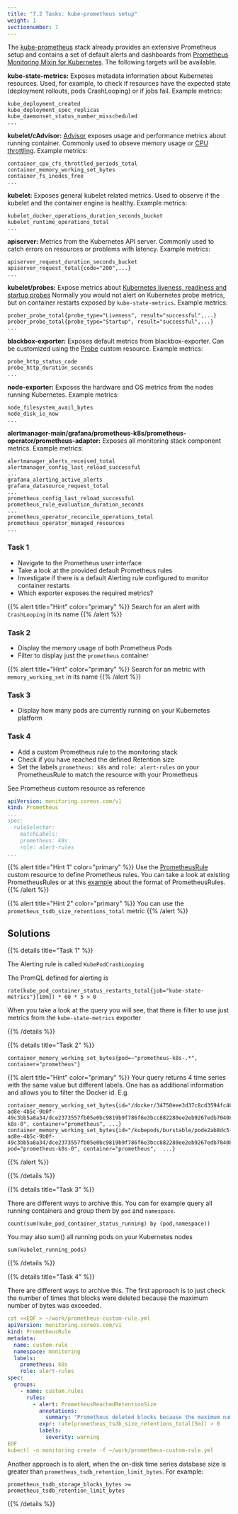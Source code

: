```yaml
---
title: "7.2 Tasks: kube-prometheus setup"
weight: 1
sectionnumber: 7
---
```

The [kube-prometheus](https://github.com/prometheus-operator/kube-prometheus) stack already provides an extensive Prometheus setup and contains a set of default alerts and dashboards from [Prometheus Monitoring Mixin for Kubernetes](https://github.com/kubernetes-monitoring/kubernetes-mixin). The following targets will be available.

**kube-state-metrics:** Exposes metadata information about Kubernetes resources. Used, for example, to check if resources have the expected state (deployment rollouts, pods CrashLooping) or if jobs fail. Example metrics:

```promql
kube_deployment_created
kube_deployment_spec_replicas
kube_daemonset_status_number_misscheduled
...
```

**kubelet/cAdvisor:** [Advisor](https://github.com/google/cadvisor) exposes usage and performance metrics about running container. Commonly used to obseve memory usage or [CPU throttling](https://kubernetes.io/docs/tasks/configure-pod-container/assign-cpu-resource/). Example metrics:

```promql
container_cpu_cfs_throttled_periods_total
container_memory_working_set_bytes
container_fs_inodes_free
...
```

**kubelet:** Exposes general kubelet related metrics. Used to observe if the kubelet and the container engine is healthy. Example metrics:

```promql
kubelet_docker_operations_duration_seconds_bucket
kubelet_runtime_operations_total
...
```

**apiserver:** Metrics from the Kubernetes API server. Commonly used to catch errors on resources or problems with latency. Example metrics:

```promql
apiserver_request_duration_seconds_bucket
apiserver_request_total{code="200",...}
...
```

**kubelet/probes:** Expose metrics about [Kubernetes liveness, readiness and startup probes](https://kubernetes.io/docs/tasks/configure-pod-container/configure-liveness-readiness-startup-probes/) Normally you would not alert on Kubernetes probe metrics, but on container restarts exposed by `kube-state-metrics`. Example metrics:

```promql
prober_probe_total{probe_type="Liveness", result="successful",...}
prober_probe_total{probe_type="Startup", result="successful",...}
...
```

**blackbox-exporter:** Exposes default metrics from blackbox-exporter. Can be customized using the [Probe](https://github.com/prometheus-operator/prometheus-operator/blob/master/Documentation/api.md#probe) custom resource. Example metrics:

```promql
probe_http_status_code
probe_http_duration_seconds
...
```

**node-exporter:** Exposes the hardware and OS metrics from the nodes running Kubernetes. Example metrics:

```promql
node_filesystem_avail_bytes
node_disk_io_now
...
```

**alertmanager-main/grafana/prometheus-k8s/prometheus-operator/prometheus-adapter:** Exposes all monitoring stack component metrics. Example metrics:

```promql
alertmanager_alerts_received_total
alertmanager_config_last_reload_successful
...
grafana_alerting_active_alerts
grafana_datasource_request_total
...
prometheus_config_last_reload_successful
prometheus_rule_evaluation_duration_seconds
...
prometheus_operator_reconcile_operations_total
prometheus_operator_managed_resources
...
```

### Task 1

* Navigate to the Prometheus user interface
* Take a look at the provided default Prometheus rules
* Investigate if there is a default Alerting rule configured to monitor container restarts
* Which exporter exposes the required metrics?

{{% alert title="Hint" color="primary" %}}
Search for an alert with `CrashLooping` in its name
{{% /alert %}}

### Task 2

* Display the memory usage of both Prometheus Pods
* Filter to display just the `prometheus` container

{{% alert title="Hint" color="primary" %}}
Search for an metric with `memory_working_set` in its name
{{% /alert %}}

### Task 3

* Display how many pods are currently running on your Kubernetes platform

### Task 4

* Add a custom Prometheus rule to the monitoring stack
* Check if you have reached the defined Retention size
* Set the labels `prometheus: k8s` and `role: alert-rules` on your PrometheusRule to match the resource with your Prometheus

See Prometheus custom resource as reference

```yaml
apiVersion: monitoring.coreos.com/v1
kind: Prometheus
...
spec:
  ruleSelector:
    matchLabels:
    prometheus: k8s
    role: alert-rules
...
```

{{% alert title="Hint 1" color="primary" %}}
Use the [PrometheusRule](https://github.com/prometheus-operator/prometheus-operator/blob/master/Documentation/api.md#prometheusrule) custom resource to define Prometheus rules. You can take a look at existing PrometheusRules or at this [example](https://github.com/prometheus-operator/prometheus-operator/blob/master/Documentation/user-guides/alerting.md#fire-alerts) about the format of PrometheusRules.
{{% /alert %}}

{{% alert title="Hint 2" color="primary" %}}
You can use the `prometheus_tsdb_size_retentions_total` metric
{{% /alert %}}

## Solutions

{{% details title="Task 1" %}}

The Alerting rule is called `KubePodCrashLooping`

The PromQL defined for alerting is

```promql
rate(kube_pod_container_status_restarts_total{job="kube-state-metrics"}[10m]) * 60 * 5 > 0
```

When you take a look at the query you will see, that there is filter to use just metrics from the `kube-state-metrics` exporter

{{% /details %}}

{{% details title="Task 2" %}}

```promql
container_memory_working_set_bytes{pod=~"prometheus-k8s-.*", container="prometheus"}
```

{{% alert title="Hint" color="primary" %}}
Your query returns 4 time series with the same value but different labels. One has as additional information and allows you to filter the Docker id. E.g.

```promql
container_memory_working_set_bytes{id="/docker/34750eee3d37c8cd3594fc46bb20ed166374ece7737c590b81ed1847aaa21d50/kubepods/burstable/pode2ab8dc5-ad8e-4b5c-9b0f-49c3bb5a8a34/dce2373557fb05e0bc9819b9f786f6e3bcc882280ee2eb9267edb7040886a55b",pod="prometheus-k8s-0", container="prometheus", ...}
container_memory_working_set_bytes{id="/kubepods/burstable/pode2ab8dc5-ad8e-4b5c-9b0f-49c3bb5a8a34/dce2373557fb05e0bc9819b9f786f6e3bcc882280ee2eb9267edb7040886a55b", pod="prometheus-k8s-0", container="prometheus",  ...}
```

{{% /alert %}}

{{% /details %}}

{{% details title="Task 3" %}}

There are different ways to archive this. You can for example query all running containers and group them by `pod` and `namespace`.

```promql
count(sum(kube_pod_container_status_running) by (pod,namespace))
```

You may also sum() all running pods on your Kubernetes nodes

```promql
sum(kubelet_running_pods)
```

{{% /details %}}

{{% details title="Task 4" %}}

There are different ways to archive this. The first approach is to just check the number of times that blocks were deleted because the maximum number of bytes was exceeded.

```yaml
cat <<EOF > ~/work/prometheus-custom-rule.yml
apiVersion: monitoring.coreos.com/v1
kind: PrometheusRule
metadata:
  name: custom-rule
  namespace: monitoring
  labels:
    prometheus: k8s
    role: alert-rules
spec:
  groups:
    - name: custom.rules
      rules:
        - alert: PrometheusReachedRetentionSize
          annotations:
            summary: "Prometheus deleted blocks because the maximum number of bytes was exceeded in {{ $labels.namespace }} {{ $labels.pod }}"
          expr: rate(prometheus_tsdb_size_retentions_total[5m]) > 0
          labels:
            severity: warning
EOF
kubectl -n monitoring create -f ~/work/prometheus-custom-rule.yml
```

Another approach is to alert, when the on-disk time series database size is greater than `prometheus_tsdb_retention_limit_bytes`. For example:

```promql
prometheus_tsdb_storage_blocks_bytes >= prometheus_tsdb_retention_limit_bytes
```

{{% /details %}}
